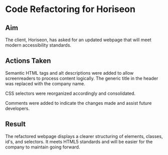 # Code Refactoring for Horiseon

## Aim
The client, Horiseon, has asked for an updated webpage that will meet modern accessibility standards.

## Actions Taken
Semantic HTML tags and alt descriptions were added to allow screenreaders to process content logically.  The generic title in the header was replaced with the company name.

CSS selectors were reorganized accordingly and consolidated.

Comments were added to indicate the changes made and assist future developers.

## Result
The refactored webpage displays a clearer structuring of elements, classes, id's, and selectors.  It meets HTML5 standards and will be easier for the company to maintain going forward.


